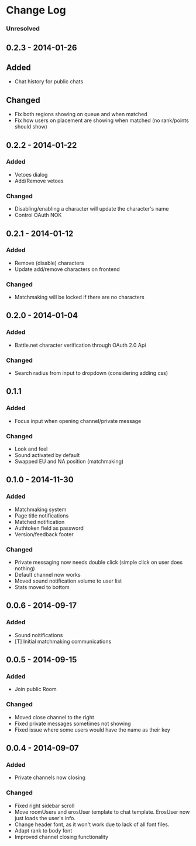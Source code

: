 # Change Log

### Unresolved

## 0.2.3 - 2014-01-26
## Added
- Chat history for public chats

## Changed
- Fix both regions showing on queue and when matched
- Fix how users on placement are showing when matched (no rank/points should show)

## 0.2.2 - 2014-01-22
### Added
- Vetoes dialog
- Add/Remove vetoes

### Changed
- Disabling/enabling a character will update the character's name
- Control OAuth NOK

## 0.2.1 - 2014-01-12
### Added
- Remove (disable) characters
- Update add/remove characters on frontend

### Changed
- Matchmaking will be locked if there are no characters

## 0.2.0 - 2014-01-04
### Added
- Battle.net character verification through OAuth 2.0 Api

### Changed
- Search radius from input to dropdown (considering adding css)

## 0.1.1
### Added
- Focus input when opening channel/private message

### Changed
- Look and feel
- Sound activated by default
- Swapped EU and NA position (matchmaking)

## 0.1.0 - 2014-11-30
### Added 
- Matchmaking system
- Page title notifications
- Matched notification
- Authtoken field as password
- Version/feedback footer

### Changed
- Private messaging now needs double click (simple click on user does nothing)
- Default channel now works
- Moved sound notification volume to user list
- Stats moved to bottom

## 0.0.6 - 2014-09-17
### Added
- Sound noitifications
- [T] Initial matchmaking communications

## 0.0.5 - 2014-09-15
### Added 
- Join public Room

### Changed
- Moved close channel to the right
- Fixed private messages sometimes not showing 
- Fixed issue where some users would have the name as their key

## 0.0.4 - 2014-09-07
### Added
- Private channels now closing

### Changed
- Fixed right sidebar scroll
- Move roomUsers and erosUser template to chat template. ErosUser now just loads the user's info.
- Change header font, as it won't work due to lack of all font files.
- Adapt rank to body font
- Improved channel closing functionality
